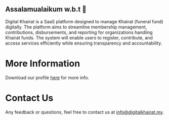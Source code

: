 ## Assalamualaikum w.b.t 👋

Digital Khairat is a SaaS platform designed to manage Khairat (funeral fund) digitally. The platform aims to streamline membership management, contributions, disbursements, and reporting for organizations handling Khairat funds. The system will enable users to register, contribute, and access services efficiently while ensuring transparency and accountability.

# More Information

Download our profile [here](https://digitalkhairat.sgp1.cdn.digitaloceanspaces.com/files/profil.pdf) for more info.

# Contact Us

Any feedback or questions, feel free to contact us at [info@digitalkhairat.my](info@digitalkhairat.my).
<!--

**Here are some ideas to get you started:**

🙋‍♀️ A short introduction - what is your organization all about?
🌈 Contribution guidelines - how can the community get involved?
👩‍💻 Useful resources - where can the community find your docs? Is there anything else the community should know?
🍿 Fun facts - what does your team eat for breakfast?
🧙 Remember, you can do mighty things with the power of [Markdown](https://docs.github.com/github/writing-on-github/getting-started-with-writing-and-formatting-on-github/basic-writing-and-formatting-syntax)
-->
